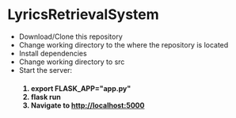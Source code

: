 # LyricsRetrievalSystem
<ul>
<li>Download/Clone this repository<br>
<li>Change working directory to the where the repository is located
<li>Install dependencies
<li>Change working directory to src
<li>Start the server:<br>
	<h4><ol><li>  export FLASK_APP="app.py"
 	<li>flask run<br>
<li>Navigate to <a href="http://localhost:5000">http://localhost:5000</a>
</ul>
